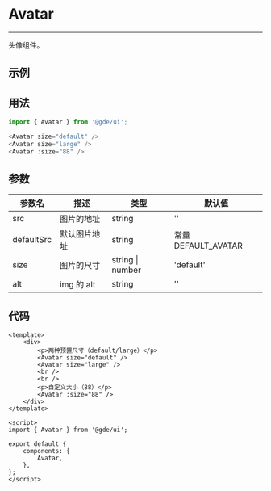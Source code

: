 # Avatar

---

头像组件。

## 示例

<ui-avatar/>

## 用法

```js
import { Avatar } from '@gde/ui';

<Avatar size="default" />
<Avatar size="large" />
<Avatar :size="88" />
```

## 参数

| 参数名     | 描述         | 类型                 | 默认值              |
| ---------- | ------------ | -------------------- | ------------------- |
| src        | 图片的地址   | string               | ''                  |
| defaultSrc | 默认图片地址 | string               | 常量 DEFAULT_AVATAR |
| size       | 图片的尺寸   | string &#124; number | 'default'           |
| alt        | img 的 alt   | string               | ''                  |

## 代码

```vue
<template>
    <div>
        <p>两种预置尺寸（default/large）</p>
        <Avatar size="default" />
        <Avatar size="large" />
        <br />
        <br />
        <p>自定义大小（88）</p>
        <Avatar :size="88" />
    </div>
</template>

<script>
import { Avatar } from '@gde/ui';

export default {
    components: {
        Avatar,
    },
};
</script>
```
